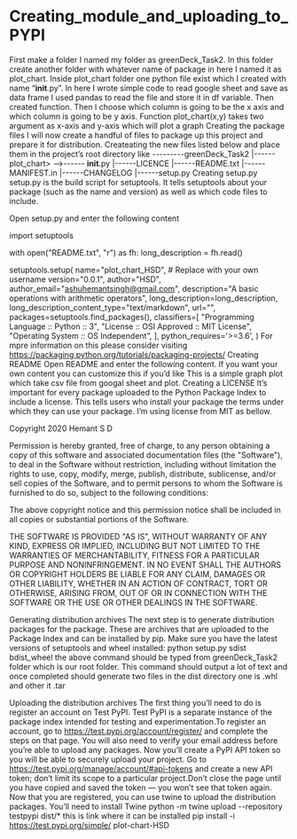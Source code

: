 # Creating_module_and_uploading_to_PYPI

First make a folder I named my folder as greenDeck_Task2. In this folder create another folder with whatever name of package in here I named it as plot_chart. Inside plot_chart folder one python file exist which I created with name “__init__.py”.
In here I wrote simple code to read google sheet and save as data frame I used pandas to read the file and store it in df variable. Then created function. Then I choose which column is going to be the x axis and which column is going to be y axis. Function plot_chart(x,y) takes two argument as x-axis and y-axis which will plot a graph 
 Creating the package files
I will now create a handful of files to package up this project and prepare it for distribution. Createating the new files listed below and place them in the project’s root directory like
---------greenDeck_Task2
|------plot_chart>
            -->------ __init__.py
|------LICENCE
|------README.txt
|------MANIFEST.in
|------CHANGELOG
|------setup.py
Creating setup.py
setup.py is the build script for setuptools. It tells setuptools about your package (such as the name and version) as well as which code files to include.

Open setup.py and enter the following content

import setuptools

with open("README.txt", "r") as fh:
    long_description = fh.read()

setuptools.setup(
    name="plot_chart_HSD", # Replace with your own username
    version="0.0.1",
    author="HSD",
    author_email="ashuhemantsingh@gmail.com",
    description="A basic operations with arithmetic operators",
    long_description=long_description,
    long_description_content_type="text/markdown",
    url="",
    packages=setuptools.find_packages(),
    classifiers=[
        "Programming Language :: Python :: 3",
        "License :: OSI Approved :: MIT License",
        "Operating System :: OS Independent",
    ],
    python_requires='>=3.6',
)
For mpre information on this please consider visiting https://packaging.python.org/tutorials/packaging-projects/ 
Creating README
Open README and enter the following content. If you want your own content you can customize this if you’d like
This is a simple graph plot which take csv file from googal sheet and plot.
Creating a LICENSE
It’s important for every package uploaded to the Python Package Index to include a license. This tells users who install your package the terms under which they can use your package. I’m using license from MIT as bellow.

Copyright 2020 Hemant S D

Permission is hereby granted, free of charge, to any person obtaining a copy of this software and associated documentation files (the "Software"), to deal in the Software without restriction, including without limitation the rights to use, copy, modify, merge, publish, distribute, sublicense, and/or sell copies of the Software, and to permit persons to whom the Software is furnished to do so, subject to the following conditions:

The above copyright notice and this permission notice shall be included in all copies or substantial portions of the Software.

THE SOFTWARE IS PROVIDED "AS IS", WITHOUT WARRANTY OF ANY KIND, EXPRESS OR IMPLIED, INCLUDING BUT NOT LIMITED TO THE WARRANTIES OF MERCHANTABILITY, FITNESS FOR A PARTICULAR PURPOSE AND NONINFRINGEMENT. IN NO EVENT SHALL THE AUTHORS OR COPYRIGHT HOLDERS BE LIABLE FOR ANY CLAIM, DAMAGES OR OTHER LIABILITY, WHETHER IN AN ACTION OF CONTRACT, TORT OR OTHERWISE, ARISING FROM, OUT OF OR IN CONNECTION WITH THE SOFTWARE OR THE USE OR OTHER DEALINGS IN THE SOFTWARE.


Generating distribution archives
The next step is to generate distribution packages for the package. These are archives that are uploaded to the Package Index and can be installed by pip.
Make sure you have the latest versions of setuptools and wheel installed:
python setup.py sdist bdist_wheel
the above command should be typed from greenDeck_Task2 folder which is our root folder.
This command should output a lot of text and once completed should generate two files in the dist directory one is .whl and other it .tar

Uploading the distribution archives
The first thing you’ll need to do is register an account on Test PyPI. Test PyPI is a separate instance of the package index intended for testing and experimentation.To register an account, go to https://test.pypi.org/account/register/ and complete the steps on that page. You will also need to verify your email address before you’re able to upload any packages.
Now you’ll create a PyPI API token so you will be able to securely upload your project.
Go to https://test.pypi.org/manage/account/#api-tokens and create a new API token; don’t limit its scope to a particular project.Don’t close the page until you have copied and saved the token — you won’t see that token again.
Now that you are registered, you can use twine to upload the distribution packages. You’ll need to install Twine
python -m twine upload --repository testpypi dist/*
this is link where it can be installed
pip install -i https://test.pypi.org/simple/ plot-chart-HSD
